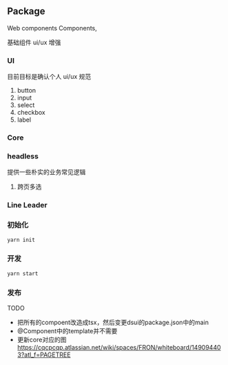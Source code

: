 ## Package

Web components Components,

基础组件 ui/ux 增强

### UI

目前目标是确认个人 ui/ux 规范

1. button
2. input
3. select
4. checkbox
5. label

### Core

### headless

提供一些朴实的业务常见逻辑

1. 跨页多选

### Line Leader

### 初始化

```bash
yarn init
```

### 开发

```bash
yarn start
```

### 发布

TODO
- 把所有的compoent改造成tsx，然后变更dsui的package.json中的main
- @Component中的template并不需要
- 更新core对应的图<https://cqcpcqp.atlassian.net/wiki/spaces/FRON/whiteboard/149094403?atl_f=PAGETREE>

